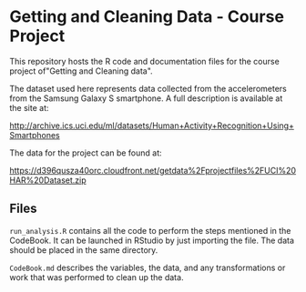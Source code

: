 Getting and Cleaning Data - Course Project
==========================================

This repository hosts the R code and documentation files for the course project of"Getting and Cleaning data".

The dataset used here represents data collected from the accelerometers from the Samsung Galaxy S smartphone. A full description is available at the site at:  

http://archive.ics.uci.edu/ml/datasets/Human+Activity+Recognition+Using+Smartphones 

The data for the project can be found at: 

https://d396qusza40orc.cloudfront.net/getdata%2Fprojectfiles%2FUCI%20HAR%20Dataset.zip 


## Files

`run_analysis.R` contains all the code to perform the steps mentioned in the CodeBook. It can be launched in RStudio by just importing the file. The data should be placed in the same directory.

`CodeBook.md` describes the variables, the data, and any transformations or work that was performed to clean up the data.



